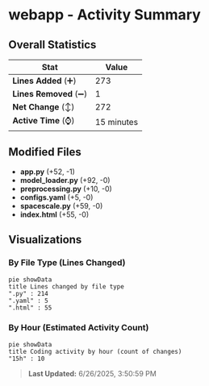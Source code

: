 # webapp - Activity Summary 

## Overall Statistics

| Stat                   | Value                                                             |
| ---------------------- | ----------------------------------------------------------------- |
| **Lines Added** (➕)   | 273                                          |
| **Lines Removed** (➖) | 1                                        |
| **Net Change** (↕)    | 272                |
| **Active Time** (⌚)   | 15 minutes |


## Modified Files
- **app.py** (+52, -1)
- **model_loader.py** (+92, -0)
- **preprocessing.py** (+10, -0)
- **configs.yaml** (+5, -0)
- **spacescale.py** (+59, -0)
- **index.html** (+55, -0)

## Visualizations

### By File Type (Lines Changed)

```mermaid
pie showData
title Lines changed by file type
".py" : 214
".yaml" : 5
".html" : 55
```

### By Hour (Estimated Activity Count)

```mermaid
pie showData
title Coding activity by hour (count of changes)
"15h" : 10
```


> **Last Updated:** 6/26/2025, 3:50:59 PM